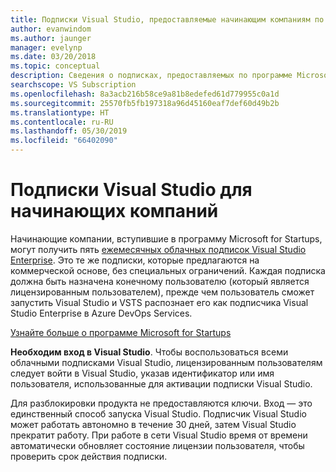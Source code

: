 ```yaml
---
title: Подписки Visual Studio, предоставляемые начинающим компаниям по программе Microsoft for Startups
author: evanwindom
ms.author: jaunger
manager: evelynp
ms.date: 03/20/2018
ms.topic: conceptual
description: Сведения о подписках, предоставляемых по программе Microsoft for Startups.
searchscope: VS Subscription
ms.openlocfilehash: 8a3acb216b58ce9a81b8edefed61d779955c0a1d
ms.sourcegitcommit: 25570fb5fb197318a96d45160eaf7def60d49b2b
ms.translationtype: HT
ms.contentlocale: ru-RU
ms.lasthandoff: 05/30/2019
ms.locfileid: "66402090"
---
```

# <a name="visual-studio-subscriptions-offered-to-startups"></a>Подписки Visual Studio для начинающих компаний
Начинающие компании, вступившие в программу Microsoft for Startups, могут получить пять [ежемесячных облачных подписок Visual Studio Enterprise](https://visualstudio.microsoft.com/vs/pricing/). Это те же подписки, которые предлагаются на коммерческой основе, без специальных ограничений. Каждая подписка должна быть назначена конечному пользователю (который является лицензированным пользователем), прежде чем пользователь сможет запустить Visual Studio и VSTS распознает его как подписчика Visual Studio Enterprise в Azure DevOps Services.

[Узнайте больше о программе Microsoft for Startups](https://startups.microsoft.com)

**Необходим вход в Visual Studio**. Чтобы воспользоваться всеми облачными подписками Visual Studio, лицензированным пользователям следует войти в Visual Studio, указав идентификатор или имя пользователя, использованные для активации подписки Visual Studio.

Для разблокировки продукта не предоставляются ключи. Вход — это единственный способ запуска Visual Studio. Подписчик Visual Studio может работать автономно в течение 30 дней, затем Visual Studio прекратит работу. При работе в сети Visual Studio время от времени автоматически обновляет состояние лицензии пользователя, чтобы проверить срок действия подписки.